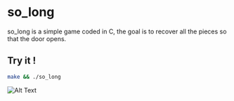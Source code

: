 # so_long

so_long is a simple game coded in C, the goal is to recover all the pieces so that the door opens.

## Try it !

```bash
make && ./so_long
```

![Alt Text](https://media.giphy.com/media/EpVvUNDg8CmQVygSiz/giphy.gif)
